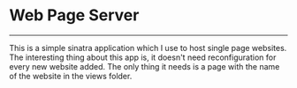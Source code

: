 Web Page Server
==
---
This is a simple sinatra application which I use to host single page websites. The interesting thing about this app is, it doesn't need reconfiguration for every new website added. The only thing it needs is a page with the name of the website in the views folder.